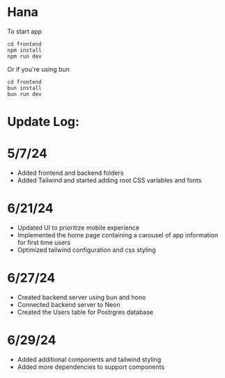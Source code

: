 # Hana
To start app
```
cd frontend
npm install
npm run dev
```
Or if you're using bun
```
cd frontend
bun install
bun run dev
```
# Update Log:
# 5/7/24
* Added frontend and backend folders
* Added Tailwind and started adding root CSS variables and fonts
# 6/21/24
* Updated UI to prioritize mobile experience
* Implemented the home page containing a carousel of app information for first time users
* Optimized tailwind configuration and css styling 
# 6/27/24
* Created backend server using bun and hono
* Connected backend server to Neon
* Created the Users table for Postrgres database
# 6/29/24
* Added additional components and tailwind styling
* Added more dependencies to support components

